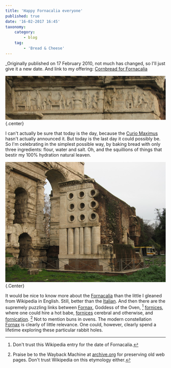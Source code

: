 ```yaml
---
title: 'Happy Fornacalia everyone'
published: true
date: '16-02-2017 16:45'
taxonomy:
    category:
        - blog
    tag:
        - 'Bread & Cheese'
---
```


_Originally published on 17 February 2010, not much has changed, so I'll just give it a new date. And link to my offering: [Cornbread for Fornacalia](http://www.fornacalia.com/2017/cornbread-for-fornacalia/)

![The frieze of the baker's tomb](frieze.jpg){.center} 

I can't actually be sure that today is the day, because the [Curio Maximus](https://en.wikipedia.org/wiki/Curio_maximus) hasn't actually announced it. But today is the last day it could possibly be. So I'm celebrating in the simplest possible way, by baking bread with only three ingredients: flour, water and salt. Oh, and the squillions of things that bestir my 100% hydration natural leaven.

![The baker's tomb in Rome](tomb.jpg){.Center}

It would be nice to know more about the [Fornacalia](http://en.wikipedia.org/wiki/Fornacalia) than the little I gleaned from Wikipedia in English. Still, better than the [Italian](http://it.wikipedia.org/wiki/Fornacalia). And then there are the supremely puzzling links between [Fornax](http://en.wikipedia.org/wiki/Fornax_%28mythology%29), Goddess of the Oven, [^fn1] [fornices](http://ancienthistory.about.com/library/bl/bl_prostitutionnotes2.htm#Fornix), where one could hire a hot babe, [fornices](http://en.wikipedia.org/wiki/Fornix) cerebral and otherwise, and [fornication](http://web.archive.org/web/20081104002314/http://sacred-sex.org/terminology/fornication). [^fn2] Not to mention buns in ovens. The modern constellation [Fornax](http://en.wikipedia.org/wiki/Fornax) is clearly of little relevance. One could, however, clearly spend a lifetime exploring these particular rabbit holes.

[^fn1]: Don't trust this Wikipedia entry for the date of Fornacalia.

[^fn2]: Praise be to the Wayback Machine at [archive.org](http://archive.org/web/) for preserving old web pages. Don't trust Wikipedia on this etymology either. 